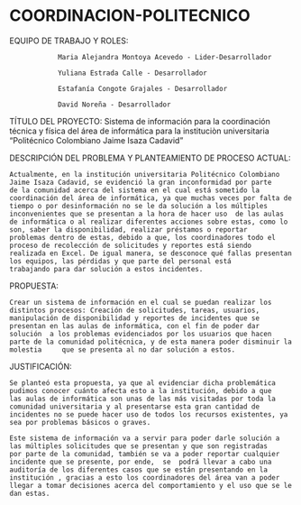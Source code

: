 # COORDINACION-POLITECNICO


EQUIPO DE TRABAJO Y ROLES:

				Maria Alejandra Montoya Acevedo - Lider-Desarrollador

				Yuliana Estrada Calle - Desarrollador

				Estafanía Congote Grajales - Desarrollador

				David Noreña - Desarrollador



TÍTULO DEL PROYECTO: Sistema de información para la coordinación técnica y física del área de informática para la instituciòn universitaria “Politécnico Colombiano Jaime Isaza Cadavid”

 
DESCRIPCIÓN DEL PROBLEMA Y PLANTEAMIENTO DE PROCESO ACTUAL:

	Actualmente, en la institución universitaria Politécnico Colombiano Jaime Isaza Cadavid, se evidenció la gran inconformidad por parte 		de la comunidad acerca del sistema en el cual está sometido la coordinación del área de informática, ya que muchas veces por falta de 		tiempo o por desinformación no se le da solución a los múltiples inconvenientes que se presentan a la hora de hacer uso  de las aulas 		de informática o al realizar diferentes acciones sobre estas, como lo son, saber la disponibilidad, realizar préstamos o reportar 						problemas dentro de estas, debido a que, los coordinadores todo el proceso de recolección de solicitudes y reportes está siendo 								realizada en Excel. De igual manera, se desconoce qué fallas presentan los equipos, las pérdidas y que parte del personal está 									trabajando para dar solución a estos incidentes.

PROPUESTA:

	Crear un sistema de información en el cual se puedan realizar los distintos procesos: Creación de solicitudes, tareas, usuarios, 							manipulación de disponibilidad y reportes de incidentes que se presentan en las aulas de informática, con el fin de poder dar solución 	a los problemas evidenciados por los usuarios que hacen parte de la comunidad politécnica, y de esta manera poder disminuir la molestia 	que se presenta al no dar solución a estos.

JUSTIFICACIÓN:

	Se planteó esta propuesta, ya que al evidenciar dicha problemática pudimos conocer cuánto afecta esto a la institución, debido a que 			las aulas de informática son unas de las más visitadas por toda la comunidad universitaria y al presentarse esta gran cantidad de 						incidentes no se puede hacer uso de todos los recursos existentes, ya sea por problemas básicos o graves. 

	Este sistema de información va a servir para poder darle solución a las múltiples solicitudes que se presentan y que son registradas 			por parte de la comunidad, también se va a poder reportar cualquier incidente que se presente, por ende,  se  podrá llevar a cabo una 		auditoría de los diferentes casos que se están presentando en la institución , gracias a esto los coordinadores del área van a poder 			llegar a tomar decisiones acerca del comportamiento y el uso que se le dan estas.

